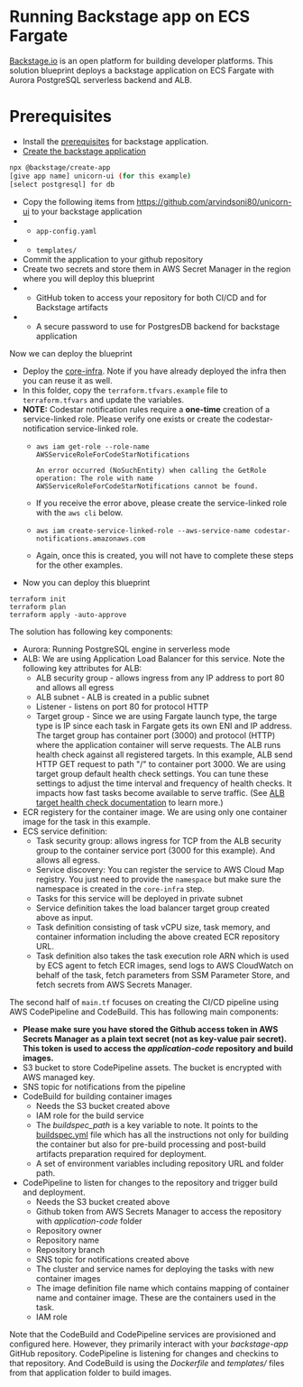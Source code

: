 # Running Backstage app on ECS Fargate
[Backstage.io](backstage.io) is an open platform for building developer platforms. This solution blueprint deploys a backstage application on ECS Fargate with Aurora PostgreSQL serverless backend and ALB.

# Prerequisites
* Install the [prerequisites](https://backstage.io/docs/getting-started/#prerequisites) for backstage application.
* [Create the backstage application](https://backstage.io/docs/getting-started/#create-your-backstage-app)
```bash
npx @backstage/create-app
[give app name] unicorn-ui (for this example)
[select postgresql] for db
```
* Copy the following items from https://github.com/arvindsoni80/unicorn-ui to your backstage application
* * `app-config.yaml`
* * `templates/`
* Commit the application to your github repository
* Create two secrets and store them in AWS Secret Manager in the region where you will deploy this blueprint
* * GitHub token to access your repository for both CI/CD and for Backstage artifacts
* * A secure password to use for PostgresDB backend for backstage application

Now we can deploy the blueprint

* Deploy the [core-infra](../core-infra/README.md). Note if you have already deployed the infra then you can reuse it as well.
* In this folder, copy the `terraform.tfvars.example` file to `terraform.tfvars` and update the variables.
* **NOTE:** Codestar notification rules require a **one-time** creation of a service-linked role. Please verify one exists or create the codestar-notification service-linked role.
  * `aws iam get-role --role-name AWSServiceRoleForCodeStarNotifications`

    ```An error occurred (NoSuchEntity) when calling the GetRole operation: The role with name AWSServiceRoleForCodeStarNotifications cannot be found.```
  *  If you receive the error above, please create the service-linked role with the `aws cli` below.
  * `aws iam create-service-linked-role --aws-service-name codestar-notifications.amazonaws.com`
  * Again, once this is created, you will not have to complete these steps for the other examples.  
* Now you can deploy this blueprint
```shell
terraform init
terraform plan
terraform apply -auto-approve
```

The solution has following key components:
* Aurora: Running PostgreSQL engine in serverless mode
* ALB: We are using Application Load Balancer for this service. Note the following key attributes for ALB:
    * ALB security group - allows ingress from any IP address to port 80 and allows all egress
    * ALB subnet - ALB is created in a public subnet
    * Listener - listens on port 80 for protocol HTTP
    * Target group - Since we are using Fargate launch type, the targe type is IP since each task in Fargate gets its own ENI and IP address. The target group has container port (3000) and protocol (HTTP) where the application container will serve requests. The ALB runs health check against all registered targets. In this example, ALB send HTTP GET request to path "/" to container port 3000. We are using target group default health check settings. You can tune these settings to adjust the time interval and frequency of health checks. It impacts how fast tasks become available to serve traffic. (See [ALB target health check documentation](https://docs.aws.amazon.com/elasticloadbalancing/latest/application/target-group-health-checks.html) to learn more.)
* ECR registery for the container image. We are using only one container image for the task in this example.
* ECS service definition:
    * Task security group: allows ingress for TCP from the ALB security group to the container service port (3000 for this example). And allows all egress.
    * Service discovery: You can register the service to AWS Cloud Map registry. You just need to provide the `namespace` but make sure the namespace is created in the `core-infra` step.
    * Tasks for this service will be deployed in private subnet
    * Service definition takes the load balancer target group created above as input.
    * Task definition consisting of task vCPU size, task memory, and container information including the above created ECR repository URL.
    * Task definition also takes the task execution role ARN which is used by ECS agent to fetch ECR images, send logs to AWS CloudWatch on behalf of the task, fetch parameters from SSM Parameter Store, and fetch secrets from AWS Secrets Manager.


The second half of `main.tf` focuses on creating the CI/CD pipeline using AWS CodePipeline and CodeBuild. This has following main components:

* **Please make sure you have stored the Github access token in AWS Secrets Manager as a plain text secret (not as key-value pair secret). This token is used to access the *application-code* repository and build images.**
* S3 bucket to store CodePipeline assets. The bucket is encrypted with AWS managed key.
* SNS topic for notifications from the pipeline
* CodeBuild for building container images
    * Needs the S3 bucket created above
    * IAM role for the build service
    * The *buildspec_path* is a key variable to note. It points to the [buildspec.yml](../../application-code/ecsdemo-frontend/templates/buildspec.yml) file which has all the instructions not only for building the container but also for pre-build processing and post-build artifacts preparation required for deployment.
    * A set of environment variables including repository URL and folder path.
* CodePipeline to listen for changes to the repository and trigger build and deployment.
    * Needs the S3 bucket created above
    * Github token from AWS Secrets Manager to access the repository with *application-code* folder
    * Repository owner
    * Repository name
    * Repository branch
    * SNS topic for notifications created above
    * The cluster and service names for deploying the tasks with new container images
    * The image definition file name which contains mapping of container name and container image. These are the containers used in the task.
    * IAM role

Note that the CodeBuild and CodePipeline services are provisioned and configured here. However, they primarily interact with your *backstage-app* GitHub repository. CodePipeline is listening for changes and checkins to that repository. And CodeBuild is using the *Dockerfile* and *templates/* files from that application folder to build images.
